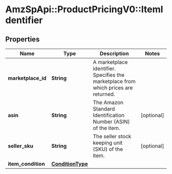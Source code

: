 # AmzSpApi::ProductPricingV0::ItemIdentifier

## Properties
Name | Type | Description | Notes
------------ | ------------- | ------------- | -------------
**marketplace_id** | **String** | A marketplace identifier. Specifies the marketplace from which prices are returned. | 
**asin** | **String** | The Amazon Standard Identification Number (ASIN) of the item. | [optional] 
**seller_sku** | **String** | The seller stock keeping unit (SKU) of the item. | [optional] 
**item_condition** | [**ConditionType**](ConditionType.md) |  | 

